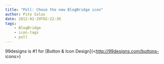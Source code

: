 ```yaml
---
title: "Poll: Chose the new BlogBridge icon"
author: Pito Salas
date: 2012-02-29T02:22:39
tags:
    - BlogBridge
    - icon-tags
    - poll
---
```




99designs is #1 for [Button & Icon Design](<http://99designs.com/buttons-
icons>)


